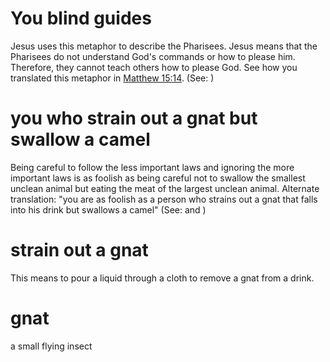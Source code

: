 
# You blind guides
Jesus uses this metaphor to describe the Pharisees. Jesus means that the Pharisees do not understand God's commands or how to please him. Therefore, they cannot teach others how to please God. See how you translated this metaphor in [Matthew 15:14](../15/14.md). (See: )

# you who strain out a gnat but swallow a camel
Being careful to follow the less important laws and ignoring the more important laws is as foolish as being careful not to swallow the smallest unclean animal but eating the meat of the largest unclean animal. Alternate translation: "you are as foolish as a person who strains out a gnat that falls into his drink but swallows a camel" (See:  and )

# strain out a gnat
This means to pour a liquid through a cloth to remove a gnat from a drink.

# gnat
a small flying insect